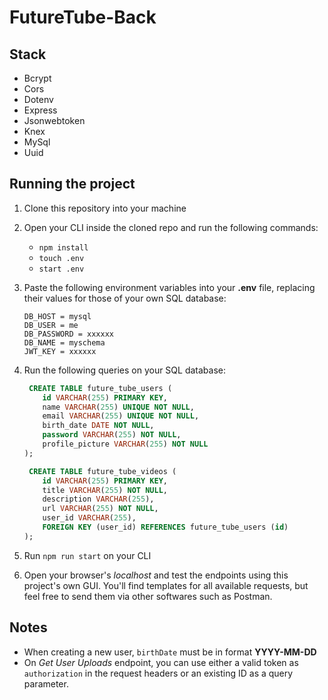 # FutureTube-Back

## Stack

* Bcrypt
* Cors
* Dotenv
* Express
* Jsonwebtoken
* Knex
* MySql
* Uuid

## Running the project

1. Clone this repository into your machine
1. Open your CLI inside the cloned repo and run the following commands:

   * `npm install`
   * `touch .env`
   * `start .env`
  
1. Paste the following environment variables into your **.env** file, replacing their values for those of your own SQL database:
    ```
    DB_HOST = mysql
    DB_USER = me
    DB_PASSWORD = xxxxxx
    DB_NAME = myschema
    JWT_KEY = xxxxxx
    ```
1. Run the following queries on your SQL database:
    ```SQL
     CREATE TABLE future_tube_users (
        id VARCHAR(255) PRIMARY KEY,
        name VARCHAR(255) UNIQUE NOT NULL,
        email VARCHAR(255) UNIQUE NOT NULL,
        birth_date DATE NOT NULL,
        password VARCHAR(255) NOT NULL,
        profile_picture VARCHAR(255) NOT NULL
    );
    ```
    ```SQL
     CREATE TABLE future_tube_videos (
        id VARCHAR(255) PRIMARY KEY,
        title VARCHAR(255) NOT NULL,
        description VARCHAR(255),
        url VARCHAR(255) NOT NULL,
        user_id VARCHAR(255),
        FOREIGN KEY (user_id) REFERENCES future_tube_users (id)
    );
    ```
    
1. Run `npm run start` on your CLI

1. Open your browser's *localhost* and test the endpoints using this project's own GUI. You'll find templates for all available requests, but feel free to send them via other softwares such as Postman.

## Notes

* When creating a new user, `birthDate` must be in format **YYYY-MM-DD**
* On *Get User Uploads* endpoint, you can use either a valid token as `authorization` in the request headers or an existing ID as a query parameter.

